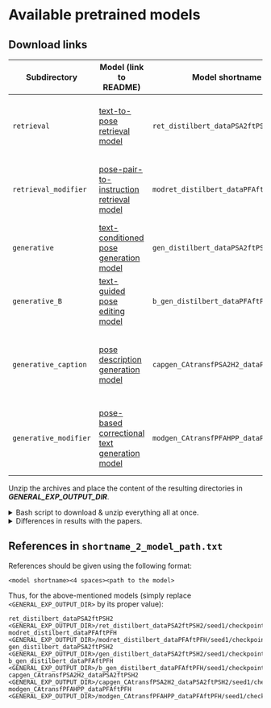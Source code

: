 # Available pretrained models

## Download links

| Subdirectory | Model (link to README) | Model shortname | Link | Main results|
|---|---|---|---|---|
| `retrieval` | [text-to-pose retrieval model](./src/text2pose/retrieval/README.md) | `ret_distilbert_dataPSA2ftPSH2` | [download](https://download.europe.naverlabs.com/ComputerVision/PoseFix/ret_distilbert_dataPSA2ftPSH2.zip) | **mRecall** = 47.92 <br> **R@1 Precision (GT)** = 84.76 |
| `retrieval_modifier` | [pose-pair-to-instruction retrieval model](./src/text2pose/retrieval_modifier/README.md) | `modret_distilbert_dataPFAftPFH` | [download](https://download.europe.naverlabs.com/ComputerVision/PoseFix/modret_distilbert_dataPFAftPFH.zip) | **mRecall** = 30.00 <br> **R@1 Precision (GT)** = 68.04 |
| `generative` | [text-conditioned pose generation model](./src/text2pose/generative/README.md) | `gen_distilbert_dataPSA2ftPSH2` | [download](https://download.europe.naverlabs.com/ComputerVision/PoseFix/gen_distilbert_dataPSA2ftPSH2.zip) | **ELBO jts/vert/rot** = 1.44 / 1.82 / 0.90 |
| `generative_B` | [text-guided pose editing model](./src/text2pose/generative_B/README.md) | `b_gen_distilbert_dataPFAftPFH` | [download](https://download.europe.naverlabs.com/ComputerVision/PoseFix/b_gen_distilbert_dataPFAftPFH.zip) | **ELBO jts/vert/rot** = 1.43 / 1.90 / 1.00 |
| `generative_caption` | [pose description generation model](./src/text2pose/generative_caption/README.md) | `capgen_CAtransfPSA2H2_dataPSA2ftPSH2` | [download](https://download.europe.naverlabs.com/ComputerVision/PoseFix/capgen_CAtransfPSA2H2_dataPSA2ftPSH2.zip) | **R@1 Precision** = 89.38 <br> **MPJE_30** = 202 <br> **ROUGE-L** = 33.95 | 
| `generative_modifier` | [pose-based correctional text generation model](./src/text2pose/generative_modifier/README.md) | `modgen_CAtransfPFAHPP_dataPFAftPFH` | [download](https://download.europe.naverlabs.com/ComputerVision/PoseFix/modgen_CAtransfPFAHPP_dataPFAftPFH.zip) |  **R@1 Precision** = 78.85 <br> **MPJE_30** = 186 <br> **ROUGE-L** = 33.53 | 

Unzip the archives and place the content of the resulting directories in ***GENERAL_EXP_OUTPUT_DIR***.

<details>
<summary>Bash script to download & unzip everything all at once.</summary>

```bash
cd "<GENERAL_EXP_OUTPUT_DIR>" # TODO replace!

arr=(
    ret_distilbert_dataPSA2ftPSH2
    modret_distilbert_dataPFAftPFH
    gen_distilbert_dataPSA2ftPSH2
    b_gen_distilbert_dataPFAftPFH
    capgen_CAtransfPSA2H2_dataPSA2ftPSH2
    modgen_CAtransfPFAHPP_dataPFAftPFH
)

for a in "${arr[@]}"; do
    echo "Download and extract $a"
    wget "https://download.europe.naverlabs.com/ComputerVision/PoseFix/${a}.zip"
    unzip "${a}.zip"
    rm "${a}.zip"
done
```

</details>

<details>
<summary>Differences in results with the papers.</summary>

* *Text-to-pose retrieval*: providing an improved model, pretrained on new automatic captions, and with a symmetric constrastive loss (vs. uni-directional contrastive loss in the paper)
* *Instruction-to-pair retrieval*: providing an improved model trained with symmetric contrastive loss (vs. uni-directional contrastive loss in the paper).
* *Pose editing:* the provided model uses a transformer-based text encoder (frozen DistilBert + learned transformer), for consistency with the other provided models (vs. GloVe+biGRU configuration used to report results in the paper). Note: this model was finetuned using the best setting as per Table 4: with L/R flip and paraphrases. The FID value may also change as evaluation is carried out with an improved version of the text-to-pose retrieval model.
* *Text generation models*: evaluated with improved retrieval models; also note that, despite an average over 10 repetitions, R-precision metrics come with a great variability due to the randomized selection of the pool of samples to compare against.
</details>

## References in `shortname_2_model_path.txt`

References should be given using the following format:

```
<model shortname><4 spaces><path to the model>
```

Thus, for the above-mentioned models (simply replace `<GENERAL_EXP_OUTPUT_DIR>` by its proper value):
```text
ret_distilbert_dataPSA2ftPSH2    <GENERAL_EXP_OUTPUT_DIR>/ret_distilbert_dataPSA2ftPSH2/seed1/checkpoint_best.pth
modret_distilbert_dataPFAftPFH    <GENERAL_EXP_OUTPUT_DIR>/modret_distilbert_dataPFAftPFH/seed1/checkpoint_best.pth
gen_distilbert_dataPSA2ftPSH2    <GENERAL_EXP_OUTPUT_DIR>/gen_distilbert_dataPSA2ftPSH2/seed1/checkpoint_best.pth
b_gen_distilbert_dataPFAftPFH    <GENERAL_EXP_OUTPUT_DIR>/b_gen_distilbert_dataPFAftPFH/seed1/checkpoint_best.pth
capgen_CAtransfPSA2H2_dataPSA2ftPSH2    <GENERAL_EXP_OUTPUT_DIR>/capgen_CAtransfPSA2H2_dataPSA2ftPSH2/seed1/checkpoint_best.pth
modgen_CAtransfPFAHPP_dataPFAftPFH    <GENERAL_EXP_OUTPUT_DIR>/modgen_CAtransfPFAHPP_dataPFAftPFH/seed1/checkpoint_best.pth
```